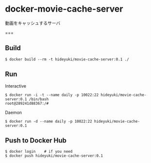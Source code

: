 # docker-movie-cache-server

動画をキャッシュするサーバ

===

## Build

```
$ docker build --rm -t hideyuki/movie-cache-server:0.1 ./
``` 
## Run

Interactive

```
$ docker run -i -t --name daily -p 10022:22 hideyuki/movie-cache-server:0.1 /bin/bash
root@289241d88367:/# 
```

Daemon

```
$ docker run -d --name daily -p 10022:22 hideyuki/movie-cache-server:0.1
```

## Push to Docker Hub

```
$ docker login    # if you need
$ docker push hideyuki/movie-cache-server:0.1
```